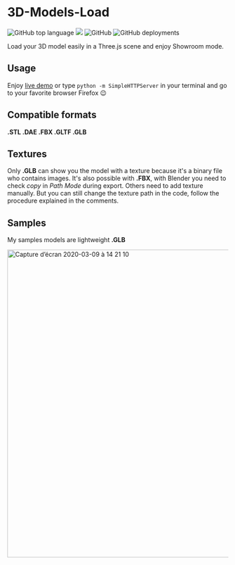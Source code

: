 # 3D-Models-Load

![GitHub top language](https://img.shields.io/github/languages/top/sboez/3D-Models-Load) <img src="https://img.shields.io/badge/three.js-r112-orange"> ![GitHub](https://img.shields.io/github/license/sboez/3D-Models-Load) ![GitHub deployments](https://img.shields.io/github/deployments/sboez/3D-Models-Load/github-pages)

Load your 3D model easily in a Three.js scene and enjoy Showroom mode.

## Usage

Enjoy [live demo](https://sboez.github.io/3D-Models-Load/) or type `python -m SimpleHTTPServer` in your terminal and go to your favorite browser Firefox :wink:

## Compatible formats

**.STL .DAE .FBX .GLTF .GLB**

## Textures

Only **.GLB** can show you the model with a texture because it's a binary file who contains images. It's also possible with **.FBX**, with Blender you need to check *copy* in *Path Mode* during export.
Others need to add texture manually. But you can still change the texture path in the code, follow the procedure explained in the comments.

## Samples

My samples models are lightweight **.GLB**

[<img width="700" alt="Capture d’écran 2020-03-09 à 14 21 10" src="https://user-images.githubusercontent.com/23494780/76219808-b2fdc700-6216-11ea-974f-99a0076f6cf3.png">](https://sboez.github.io/3D-Models-Load/)
